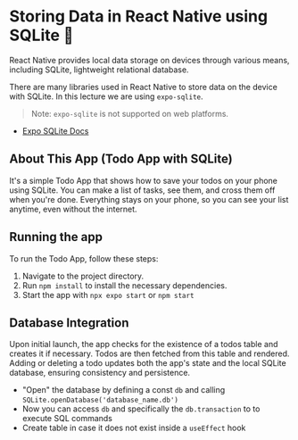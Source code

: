 # Storing Data in React Native using SQLite 📱

React Native provides local data storage on devices through various means, including SQLite, lightweight relational database.

There are many libraries used in React Native to store data on the device with SQLite. In this lecture we are using `expo-sqlite`.

> Note: `expo-sqlite` is not supported on web platforms.

- [Expo SQLite Docs](https://docs.expo.dev/versions/latest/sdk/sqlite/)

## About This App (Todo App with SQLite)

It's a simple Todo App that shows how to save your todos on your phone using SQLite. You can make a list of tasks, see them, and cross them off when you're done. Everything stays on your phone, so you can see your list anytime, even without the internet.

## Running the app

To run the Todo App, follow these steps:

1. Navigate to the project directory.
1. Run `npm install` to install the necessary dependencies.
1. Start the app with `npx expo start` or `npm start`

## Database Integration

Upon initial launch, the app checks for the existence of a todos table and creates it if necessary. Todos are then fetched from this table and rendered. Adding or deleting a todo updates both the app's state and the local SQLite database, ensuring consistency and persistence.

- "Open" the database by defining a const `db` and calling `SQLite.openDatabase('database_name.db')`
- Now you can access `db` and specifically the `db.transaction` to to execute SQL commands
- Create table in case it does not exist inside a `useEffect` hook
